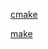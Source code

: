 [cmake](https://blog.csdn.net/gg_18826075157/article/details/72780431)



[make](https://blog.csdn.net/gg_18826075157/article/details/72780010)

